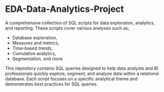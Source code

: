 # EDA-Data-Analytics-Project

A comprehensive collection of SQL scripts for data exploration, analytics, and reporting. 
These scripts cover various analyses such as; 
- Database exploration, 
- Measures and metrics, 
- Time-based trends, 
- Cumulative analytics, 
- Segmentation, and more
  
This repository contains SQL queries designed to help data analysts and BI professionals quickly explore, segment, and analyze data within a relational database.
Each script focuses on a specific analytical theme and demonstrates best practices for SQL queries.
